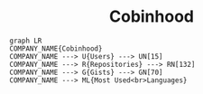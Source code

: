 <h1 align="center">Cobinhood</h1>

```mermaid
graph LR
COMPANY_NAME{Cobinhood}
COMPANY_NAME ---> U{Users} ---> UN[15]
COMPANY_NAME ---> R{Repositories} ---> RN[132]
COMPANY_NAME ---> G{Gists} ---> GN[70]
COMPANY_NAME ---> ML{Most Used<br>Languages}
```
